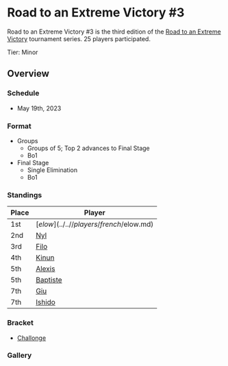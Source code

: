 # Road to an Extreme Victory #3

Road to an Extreme Victory #3 is the third edition of the [Road to an Extreme Victory](rtaxvmain.md) tournament series.
25 players participated.

Tier: Minor

## Overview

### Schedule
- May 19th, 2023

### Format
- Groups
  - Groups of 5; Top 2 advances to Final Stage
  - Bo1
- Final Stage
  - Single Elimination
  - Bo1

### Standings

|Place|Player|
|-|-|
|1st|[$elow](../..//players/french/$elow.md)|
|2nd|[Nyl](../..//players/uk/nyl.md)|
|3rd|[Filo](../..//players/italian/filo.md)|
|4th|[Kinun](../..//players/belgian/kinun.md)|
|5th|[Alexis](../..//players/french/alexis.md)|
|5th|[Baptiste](../..//players/french/baptiste.md)|
|7th|[Giu](../..//players/italian/giu.md)|
|7th|[Ishido](../..//players/french/ishido.md)|

### Bracket
- [Challonge](https://challonge.com/rtaxv3)

### Gallery
